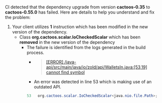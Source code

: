 CI detected that the dependency upgrade from version **cactoos-0.35** to **cactoos-0.55.0** has failed. Here are details to help you understand and fix the problem:
1. Your client utilizes **1** instruction which has been modified in the new version of the dependency.
   * <summary>Class <b>org.cactoos.scalar.IoCheckedScalar<java.nio.file.Path></b> which has been <b>removed</b> in the new version of the dependency</summary>
            
        *  <summary>The failure is identified from the logs generated in the build process. </summary>
          
            *   >[[ERROR] /java-api/src/main/java/io/zold/api/WalletsIn.java:[53,19] cannot find symbol](https://github.com/chains-project/breaking-good/actions/runs/8110103454/job/22166641300#step:4:798)
            *   An error was detected in line 53 which is making use of an outdated API.
             ``` java
             53   org.cactoos.scalar.IoCheckedScalar<java.nio.file.Path>;
            ```
            


